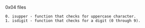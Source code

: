 0x04 files

	0. isupper - function that checks for uppercase character.
	1. isdigit - function that checks for a digit (0 through 9).
